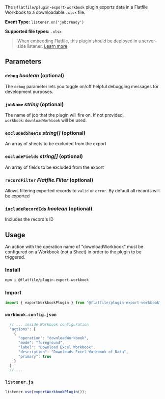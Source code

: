 <!-- START_INFOCARD -->

The `@flatfile/plugin-export-workbook` plugin exports data in a Flatfile Workbook to a downloadable `.xlsx` file.

**Event Type:**
`listener.on('job:ready')` 

**Supported file types:**
`.xlsx`

<!-- END_INFOCARD -->


> When embedding Flatfile, this plugin should be deployed in a server-side listener. [Learn more](https://flatfile.com/docs/orchestration/listeners#listener-types)


## Parameters

### `debug` *boolean* (optional)

The `debug` parameter lets you toggle on/off helpful debugging messages for development purposes.

### `jobName` *string* (optional) 

The name of job that the plugin will fire on. If not provided, `workbook:downloadWorkbook` will be used.

### `excludedSheets` *string[]* (optional) 

An array of sheets to be excluded from the export

### `excludeFields` *string[]* (optional) 

An array of fields to be excluded from the export

### `recordFilter` *Flatfile.Filter* (optional) 

Allows filtering exported records to `valid` or `error`. By default all records will be exported

### `includeRecordIds` *boolean* (optional) 

Includes the record's ID



## Usage

An action with the operation name of "downloadWorkbook" must be configured on a Workbook (not a Sheet) in order to the plugin to be triggered.

### Install

```bash install
npm i @flatfile/plugin-export-workbook
```

### Import

```ts import
import { exportWorkbookPlugin } from "@flatfile/plugin-export-workbook";
```

### `workbook.config.json`

```ts workbook.config.json
  // ... inside Workbook configuration
  "actions": [
    {
      "operation": "downloadWorkbook",
      "mode": "foreground",
      "label": "Download Excel Workbook",
      "description": "Downloads Excel Workbook of Data",
      "primary": true
    }
  ]
  // ...
```

### `listener.js`

```ts listener.js
listener.use(exportWorkbookPlugin());
```

